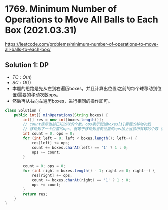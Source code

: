 # 1769. Minimum Number of Operations to Move All Balls to Each Box (2021.03.31)

https://leetcode.com/problems/minimum-number-of-operations-to-move-all-balls-to-each-box/

## Solution 1: DP

- $TC:O(n)$
- $SC:O(1)$
- 本题的思路是先从左到右遍历boxes，并且计算出位置i之前的每个球移动到位置i需要的移动次数ops。
- 然后再从右向左遍历boxes，进行相同的操作即可。

```java
class Solution {
    public int[] minOperations(String boxes) {
        int[] res = new int[boxes.length()];
        // count表示当前已知的球的个数，ops表示到达boxes[i]需要的移动次数
        // 移动到下一个位置的ops，就等于移动到当前位置的ops加上当前所有球的个数（所有的球移动在当前基础上移动一格即可）
        int count = 0, ops = 0;
        for (int left = 0; left < boxes.length(); left++) {
            res[left] += ops;
            count += boxes.charAt(left) == '1' ? 1 : 0;
            ops += count;
        }
        
        count = 0; ops = 0;
        for (int right = boxes.length() - 1; right >= 0; right--) {
            res[right] += ops;
            count += boxes.charAt(right) == '1' ? 1 : 0;
            ops += count;
        }
        return res;
    }
}
```